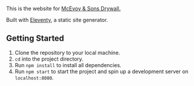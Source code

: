 This is the website for [McEvoy & Sons Drywall.](https://www.drywallcoloradosprings.com/)

Built with [Eleventy](https://www.11ty.dev/), a static site generator.

## Getting Started

1. Clone the repository to your local machine.
1. `cd` into the project directory.
1. Run `npm install` to install all dependencies.
1. Run `npm start` to start the project and spin up a development server on `localhost:8080`.
